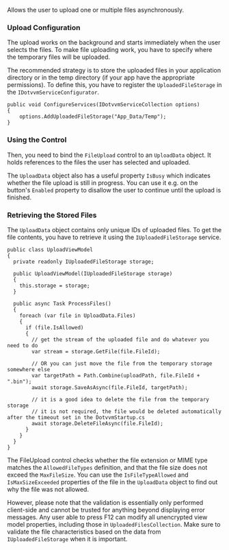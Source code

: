 Allows the user to upload one or multiple files asynchronously.

### Upload Configuration

The upload works on the background and starts immediately when the user selects the files. To make file uploading work, 
you have to specify where the temporary files will be uploaded.

The recommended strategy is to store the uploaded files in your application directory or in the temp directory (if your app have the appropriate permissions).
To define this, you have to register the `UploadedFileStorage` in the `IDotvvmServiceConfigurator`.

```CSHARP
public void ConfigureServices(IDotvvmServiceCollection options)
{
    options.AddUploadedFileStorage("App_Data/Temp");
}
```

### Using the Control

Then, you need to bind the `FileUpload` control to an `UploadData` object. It holds references to the files 
the user has selected and uploaded.

The `UploadData` object also has a useful property `IsBusy` which indicates whether the file upload is still in progress. You can use it e.g. on the button's `Enabled` property to disallow the user to continue until the upload is finished.

### Retrieving the Stored Files

The `UploadData` object contains only unique IDs of uploaded files. To get the file contents, you have to retrieve it using the `IUploadedFileStorage` service.

```CSHARP
public class UploadViewModel 
{
  private readonly IUploadedFileStorage storage;

  public UploadViewModel(IUploadedFileStorage storage)
  {
    this.storage = storage;
  }

  public async Task ProcessFiles()
  {
    foreach (var file in UploadData.Files)
    {
      if (file.IsAllowed)
      {
        // get the stream of the uploaded file and do whatever you need to do
        var stream = storage.GetFile(file.FileId);

        // OR you can just move the file from the temporary storage somewhere else
        var targetPath = Path.Combine(uploadPath, file.FileId + ".bin");
        await storage.SaveAsAsync(file.FileId, targetPath);
        
        // it is a good idea to delete the file from the temporary storage 
        // it is not required, the file would be deleted automatically after the timeout set in the DotvvmStartup.cs
        await storage.DeleteFileAsync(file.FileId);
      }
    }
  }
}
```

The FileUpload control checks whether the file extension or MIME type matches the `AllowedFileTypes` definition, and that the file size does not exceed the `MaxFileSize`.
You can use the `IsFileTypeAllowed` and `IsMaxSizeExceeded` properties of the file in the `UploadData` object to find out why the file was not allowed.

However, please note that the validation is essentially only performed client-side and cannot be trusted for anything beyond displaying error messages.
Any user able to press F12 can modify all unencrypted view model properties, including those in `UploadedFilesCollection`.
Make sure to validate the file characteristics based on the data from `IUploadedFileStorage` when it is important.

&nbsp;
